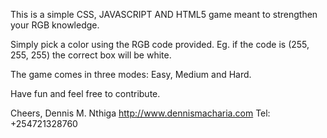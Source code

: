This is a simple CSS, JAVASCRIPT AND HTML5 game meant to strengthen your RGB knowledge.

Simply pick a color using the RGB code provided. Eg. if the code is
(255, 255, 255) the correct box will be white.

The game comes in three modes: Easy, Medium and Hard.

Have fun and feel free to contribute.

Cheers,
Dennis M. Nthiga
http://www.dennismacharia.com
Tel: +254721328760
